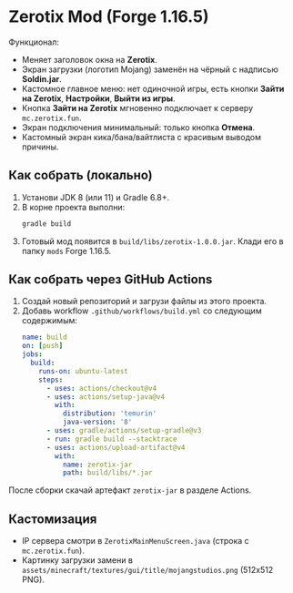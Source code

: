 
# Zerotix Mod (Forge 1.16.5)

Функционал:
- Меняет заголовок окна на **Zerotix**.
- Экран загрузки (логотип Mojang) заменён на чёрный с надписью **Soldin.jar**.
- Кастомное главное меню: нет одиночной игры, есть кнопки **Зайти на Zerotix**, **Настройки**, **Выйти из игры**.
- Кнопка **Зайти на Zerotix** мгновенно подключает к серверу `mc.zerotix.fun`.
- Экран подключения минимальный: только кнопка **Отмена**.
- Кастомный экран кика/бана/вайтлиста с красивым выводом причины.

## Как собрать (локально)
1. Установи JDK 8 (или 11) и Gradle 6.8+.
2. В корне проекта выполни:
   ```bash
   gradle build
   ```
3. Готовый мод появится в `build/libs/zerotix-1.0.0.jar`. Клади его в папку `mods` Forge 1.16.5.

## Как собрать через GitHub Actions
1. Создай новый репозиторий и загрузи файлы из этого проекта.
2. Добавь workflow `.github/workflows/build.yml` со следующим содержимым:
   ```yaml
   name: build
   on: [push]
   jobs:
     build:
       runs-on: ubuntu-latest
       steps:
         - uses: actions/checkout@v4
         - uses: actions/setup-java@v4
           with:
             distribution: 'temurin'
             java-version: '8'
         - uses: gradle/actions/setup-gradle@v3
         - run: gradle build --stacktrace
         - uses: actions/upload-artifact@v4
           with:
             name: zerotix-jar
             path: build/libs/*.jar
   ```

После сборки скачай артефакт `zerotix-jar` в разделе Actions.

## Кастомизация
- IP сервера смотри в `ZerotixMainMenuScreen.java` (строка с `mc.zerotix.fun`).
- Картинку загрузки замени в `assets/minecraft/textures/gui/title/mojangstudios.png` (512x512 PNG).
